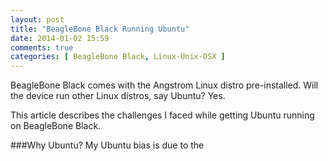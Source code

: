 ```yaml
---
layout: post
title: "BeagleBone Black Running Ubuntu"
date: 2014-01-02 15:59
comments: true
categories: [ BeagleBone Black, Linux-Unix-OSX ]
---
```

BeagleBone Black comes with the Angstrom Linux distro pre-installed.  Will the device run other Linux distros, say Ubuntu? Yes.

This article describes the challenges I faced while getting Ubuntu running on BeagleBone Black.

###Why Ubuntu?
My Ubuntu bias is due to the 

